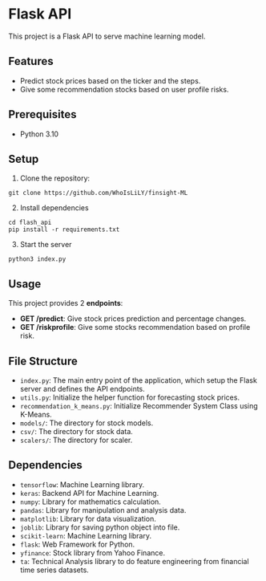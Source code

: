 # Flask API
This project is a Flask API to serve machine learning model.
## Features
- Predict stock prices based on the ticker and the steps.
- Give some recommendation stocks based on user profile risks.

## Prerequisites
- Python 3.10

## Setup
1. Clone the repository:
```commandline
git clone https://github.com/WhoIsLiLY/finsight-ML
```
2. Install dependencies
```commandline
cd flash_api
pip install -r requirements.txt
```
3. Start the server
```commandline
python3 index.py
```

## Usage
This project provides 2 __endpoints__:
- __GET /predict__: Give stock prices prediction and percentage changes.
- __GET /riskprofile__: Give some stocks recommendation based on profile risk.

## File Structure
- `index.py`: The main entry point of the application, which setup the Flask server and defines the API endpoints.
- `utils.py`: Initialize the helper function for forecasting stock prices.
- `recommendation_k_means.py`: Initialize Recommender System Class using K-Means.
- `models/`: The directory for stock models.
- `csv/`: The directory for stock data.
- `scalers/`: The directory for scaler.

## Dependencies
- `tensorflow`: Machine Learning library.
- `keras`: Backend API for Machine Learning.
- `numpy`: Library for mathematics calculation.
- `pandas`: Library for manipulation and analysis data.
- `matplotlib`: Library for data visualization.
- `joblib`: Library for saving python object into file.
- `scikit-learn`: Machine Learning library.
- `flask`: Web Framework for Python.
- `yfinance`: Stock library from Yahoo Finance.
- `ta`: Technical Analysis library to do feature engineering from financial time series datasets.
